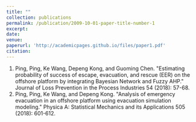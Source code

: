 ```yaml
---
title: ""
collection: publications
permalink: /publication/2009-10-01-paper-title-number-1
excerpt: 
date: 
venue: 
paperurl: 'http://academicpages.github.io/files/paper1.pdf'
citation: 
---
```

1. Ping, Ping, Ke Wang, Depeng Kong, and Guoming Chen. "Estimating probability of success of escape, evacuation, and rescue (EER) on the offshore platform by integrating Bayesian Network and Fuzzy AHP." Journal of Loss Prevention in the Process Industries 54 (2018): 57-68.
2. Ping, Ping, Ke Wang, and Depeng Kong. "Analysis of emergency evacuation in an offshore platform using evacuation simulation modeling." Physica A: Statistical Mechanics and its Applications 505 (2018): 601-612.

